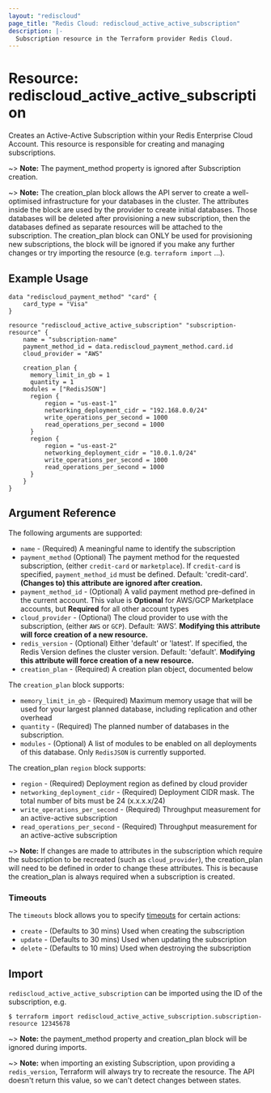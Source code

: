 ```yaml
---
layout: "rediscloud"
page_title: "Redis Cloud: rediscloud_active_active_subscription"
description: |-
  Subscription resource in the Terraform provider Redis Cloud.
---
```


# Resource: rediscloud_active_active_subscription

Creates an Active-Active Subscription within your Redis Enterprise Cloud Account.
This resource is responsible for creating and managing subscriptions.

~> **Note:** The payment_method property is ignored after Subscription creation.

~> **Note:** The creation_plan block allows the API server to create a well-optimised infrastructure for your databases in the cluster.
The attributes inside the block are used by the provider to create initial 
databases. Those databases will be deleted after provisioning a new 
subscription, then the databases defined as separate resources will be attached to 
the subscription. The creation_plan block can ONLY be used for provisioning new 
subscriptions, the block will be ignored if you make any further changes or try importing the resource (e.g. `terraform import` ...).  

## Example Usage

```hcl
data "rediscloud_payment_method" "card" {
	card_type = "Visa"
}
  
resource "rediscloud_active_active_subscription" "subscription-resource" {
	name = "subscription-name"
	payment_method_id = data.rediscloud_payment_method.card.id
	cloud_provider = "AWS"
   
	creation_plan {
	  memory_limit_in_gb = 1
	  quantity = 1
    modules = ["RedisJSON"]
	  region {
		  region = "us-east-1"
		  networking_deployment_cidr = "192.168.0.0/24"
		  write_operations_per_second = 1000
		  read_operations_per_second = 1000
	  }
	  region {
		  region = "us-east-2"
		  networking_deployment_cidr = "10.0.1.0/24"
		  write_operations_per_second = 1000
		  read_operations_per_second = 1000
	  }
	}
}
```

## Argument Reference

The following arguments are supported:

* `name` - (Required) A meaningful name to identify the subscription
* `payment_method` (Optional) The payment method for the requested subscription, (either `credit-card` or `marketplace`). If `credit-card` is specified, `payment_method_id` must be defined. Default: 'credit-card'. **(Changes to) this attribute are ignored after creation.**
* `payment_method_id` - (Optional) A valid payment method pre-defined in the current account. This value is __Optional__ for AWS/GCP Marketplace accounts, but __Required__ for all other account types 
* `cloud_provider` - (Optional) The cloud provider to use with the subscription, (either `AWS` or `GCP`). Default: ‘AWS’. **Modifying this attribute will force creation of a new resource.**
* `redis_version` - (Optional) Either 'default' or 'latest'. If specified, the Redis Version defines the cluster version. Default: 'default'. **Modifying this attribute will force creation of a new resource.**
* `creation_plan` - (Required) A creation plan object, documented below

The `creation_plan` block supports:

* `memory_limit_in_gb` - (Required) Maximum memory usage that will be used for your largest planned database, including replication and other overhead
* `quantity` - (Required) The planned number of databases in the subscription.
* `modules` - (Optional) A list of modules to be enabled on all deployments of this database. Only `RedisJSON` is currently supported.

The creation_plan `region` block supports:

* `region` - (Required) Deployment region as defined by cloud provider
* `networking_deployment_cidr` - (Required) Deployment CIDR mask. The total number of bits must be 24 (x.x.x.x/24)
* `write_operations_per_second` - (Required) Throughput measurement for an active-active subscription
* `read_operations_per_second` - (Required) Throughput measurement for an active-active subscription

~> **Note:** If changes are made to attributes in the subscription which require the subscription to be recreated (such as `cloud_provider`), the creation_plan will need to be defined in order to change these attributes. This is because the creation_plan is always required when a subscription is created.

### Timeouts

The `timeouts` block allows you to specify [timeouts](https://www.terraform.io/docs/configuration/resources.html#timeouts) for certain actions:

* `create` - (Defaults to 30 mins) Used when creating the subscription
* `update` - (Defaults to 30 mins) Used when updating the subscription
* `delete` - (Defaults to 10 mins) Used when destroying the subscription

## Import

`rediscloud_active_active_subscription` can be imported using the ID of the subscription, e.g.

```
$ terraform import rediscloud_active_active_subscription.subscription-resource 12345678
```

~> **Note:** the payment_method property and creation_plan block will be ignored during imports.

~> **Note:** when importing an existing Subscription, upon providing a `redis_version`, Terraform will always try to
recreate the resource. The API doesn't return this value, so we can't detect changes between states.

